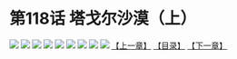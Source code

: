 # 第118话 塔戈尔沙漠（上）
![](https://mhpic.xiaomingtaiji.net/comic/D/斗破苍穹拆分版/118话/1.jpg-zymk.middle.webp)
![](https://mhpic.xiaomingtaiji.net/comic/D/斗破苍穹拆分版/118话/2.jpg-zymk.middle.webp)
![](https://mhpic.xiaomingtaiji.net/comic/D/斗破苍穹拆分版/118话/3.jpg-zymk.middle.webp)
![](https://mhpic.xiaomingtaiji.net/comic/D/斗破苍穹拆分版/118话/4.jpg-zymk.middle.webp)
![](https://mhpic.xiaomingtaiji.net/comic/D/斗破苍穹拆分版/118话/5.jpg-zymk.middle.webp)
![](https://mhpic.xiaomingtaiji.net/comic/D/斗破苍穹拆分版/118话/6.jpg-zymk.middle.webp)
![](https://mhpic.xiaomingtaiji.net/comic/D/斗破苍穹拆分版/118话/7.jpg-zymk.middle.webp)
![](https://mhpic.xiaomingtaiji.net/comic/D/斗破苍穹拆分版/118话/8.jpg-zymk.middle.webp)
![](https://mhpic.xiaomingtaiji.net/comic/D/斗破苍穹拆分版/118话/9.jpg-zymk.middle.webp)
[【上一章】](./117.md)
[【目录】](./READMD.md)
[【下一章】](./119.md)
